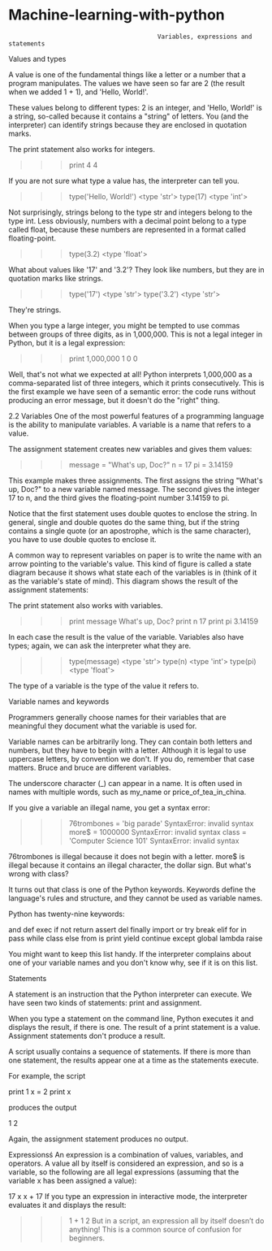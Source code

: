 # Machine-learning-with-python

                                             Variables, expressions and statements

 Values and types
 
A value is one of the fundamental things like a letter or a number that a program manipulates. The values we have seen so far are 2 (the result when we added 1 + 1), and 'Hello, World!'.

These values belong to different types: 2 is an integer, and 'Hello, World!' is a string, so-called because it contains a "string" of letters. You (and the interpreter) can identify strings because they are enclosed in quotation marks.

The print statement also works for integers.

>>> print 4
4

If you are not sure what type a value has, the interpreter can tell you.

>>> type('Hello, World!')
<type 'str'>
>>> type(17)
<type 'int'>

Not surprisingly, strings belong to the type str and integers belong to the type int. Less obviously, numbers with a decimal point belong to a type called float, because these numbers are represented in a format called floating-point.

>>> type(3.2)
<type 'float'>

What about values like '17' and '3.2'? They look like numbers, but they are in quotation marks like strings.

>>> type('17')
<type 'str'>
>>> type('3.2')
<type 'str'>

They're strings.

When you type a large integer, you might be tempted to use commas between groups of three digits, as in 1,000,000. This is not a legal integer in Python, but it is a legal expression:

>>> print 1,000,000
1 0 0

Well, that's not what we expected at all! Python interprets 1,000,000 as a comma-separated list of three integers, which it prints consecutively. This is the first example we have seen of a semantic error: the code runs without producing an error message, but it doesn't do the "right" thing.

2.2 Variables
One of the most powerful features of a programming language is the ability to manipulate variables. A variable is a name that refers to a value.

The assignment statement creates new variables and gives them values:

>>> message = "What's up, Doc?"
>>> n = 17
>>> pi = 3.14159

This example makes three assignments. The first assigns the string "What's up, Doc?" to a new variable named message. The second gives the integer 17 to n, and the third gives the floating-point number 3.14159 to pi.

Notice that the first statement uses double quotes to enclose the string. In general, single and double quotes do the same thing, but if the string contains a single quote (or an apostrophe, which is the same character), you have to use double quotes to enclose it.

A common way to represent variables on paper is to write the name with an arrow pointing to the variable's value. This kind of figure is called a state diagram because it shows what state each of the variables is in (think of it as the variable's state of mind). This diagram shows the result of the assignment statements:



The print statement also works with variables.

>>> print message
What's up, Doc?
>>> print n
17
>>> print pi
3.14159

In each case the result is the value of the variable. Variables also have types; again, we can ask the interpreter what they are.

>>> type(message)
<type 'str'>
>>> type(n)
<type 'int'>
>>> type(pi)
<type 'float'>

The type of a variable is the type of the value it refers to.

Variable names and keywords

Programmers generally choose names for their variables that are meaningful     they document what the variable is used for.

Variable names can be arbitrarily long. They can contain both letters and numbers, but they have to begin with a letter. Although it is legal to use uppercase letters, by convention we don't. If you do, remember that case matters. Bruce and bruce are different variables.

The underscore character (_) can appear in a name. It is often used in names with multiple words, such as my_name or price_of_tea_in_china.

If you give a variable an illegal name, you get a syntax error:

>>> 76trombones = 'big parade'
SyntaxError: invalid syntax
>>> more$ = 1000000
SyntaxError: invalid syntax
>>> class = 'Computer Science 101'
SyntaxError: invalid syntax

76trombones is illegal because it does not begin with a letter. more$ is illegal because it contains an illegal character, the dollar sign. But what's wrong with class?

It turns out that class is one of the Python keywords. Keywords define the language's rules and structure, and they cannot be used as variable names.

Python has twenty-nine keywords:

and       def       exec      if        not       return
assert    del       finally   import    or        try
break     elif      for       in        pass      while
class     else      from      is        print     yield
continue  except    global    lambda    raise

You might want to keep this list handy. If the interpreter complains about one of your variable names and you don't know why, see if it is on this list.

Statements
 
A statement is an instruction that the Python interpreter can execute. We have seen two kinds of statements: print and assignment.

When you type a statement on the command line, Python executes it and displays the result, if there is one. The result of a print statement is a value. Assignment statements don't produce a result.

A script usually contains a sequence of statements. If there is more than one statement, the results appear one at a time as the statements execute.

For example, the script

print 1
x = 2
print x

produces the output

1
2

Again, the assignment statement produces no output.

Expressionsś
An expression is a combination of values, variables, and operators. A value all by itself is considered an expression, and so is a variable, so the following are all legal expressions (assuming that the variable x has been assigned a value):


17
x
x + 17
If you type an expression in interactive mode, the interpreter evaluates it and displays the result:

>>> 1 + 1
2
But in a script, an expression all by itself doesn’t do anything! This is a common source of confusion for beginners.
